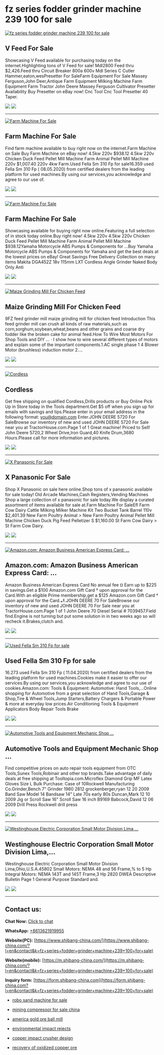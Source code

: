 # fz series fodder grinder machine 239 100 for sale

<a href="https://swt.shibang-china.com/?l=en&img&k=fz+series+fodder+grinder+machine+239+100+for+sale" target="_blank">![fz series fodder grinder machine 239 100 for sale](http://static.shibang-china.com/all-800x300/650.jpg)</a>

## V Feed For Sale
Showcasing V Feed available for purchasing today on the internet.Highlighting tons of V Feed for sale! Mdl2800 Feed thru $2,426.Feed thru Circuit Breaker 800a 600v Mdl Series C Cutler Hammer,eaton,wesPresetter For SaleFarm Equipment For Sale Massey Ferguson,John Deer,Antique Farm Equipment Milking Machine Farm Equipment Farm Tractor John Deere Massey Ferguson Cultivator Presetter Availability Buy Presetter on eBay now! Cnc Tool Cnc Tool Presetter 40 Taper.


<a href="https://whatsapp.shibangsoft.com/WhatsApp.php" target="_blank" title="WhatsApp">![](http://static.shibang-china.com/icon/whatsapp.png)</a> <a href="https://swt.shibang-china.com/?l=en&icon&k=fz+series+fodder+grinder+machine+239+100+for+sale" target="_blank">![](http://static.shibang-china.com/icon/chat-en.png)</a>

---

<a href="https://swt.shibang-china.com/?l=en&img&k=fz+series+fodder+grinder+machine+239+100+for+sale" target="_blank">![Farm Machine For Sale](http://static.shibang-china.com/all-800x300/1237.jpg)</a>

## Farm Machine For Sale
Find farm machine available to buy right now on the internet.Farm Machine on Sale Buy Farm Machine on eBay now! 4.5kw 220v $938.12 4.5kw 220v Chicken Duck Feed Pellet Mill Machine Farm Animal Pellet Mill Machine 220v $1,007.40 220v 4kw Farm.Used Fella Sm 310 Fp for sale16.359 used Fella Sm 310 Fp ( 08.05.2020) from certified dealers from the leading platform for used machines.By using our services,you acknowledge and agree to our use of.


<a href="https://whatsapp.shibangsoft.com/WhatsApp.php" target="_blank" title="WhatsApp">![](http://static.shibang-china.com/icon/whatsapp.png)</a> <a href="https://swt.shibang-china.com/?l=en&icon&k=fz+series+fodder+grinder+machine+239+100+for+sale" target="_blank">![](http://static.shibang-china.com/icon/chat-en.png)</a>

---

<a href="https://swt.shibang-china.com/?l=en&img&k=fz+series+fodder+grinder+machine+239+100+for+sale" target="_blank">![Farm Machine For Sale](http://static.shibang-china.com/all-800x300/747.jpg)</a>

## Farm Machine For Sale
Showcasing available for buying right now online.Featuring a full selection of in stock today online.Buy right now! 4.5kw 220v 4.5kw 220v Chicken Duck Feed Pellet Mill Machine Farm Animal Pellet Mill Machine $938.12Yamaha Motorcycle ABS Pumps &amp; Components for …Buy Yamaha Motorcycle ABS Pumps &amp; Components for Yamaha and get the best deals at the lowest prices on eBay! Great Savings Free Delivery Collection on many items Makita DGA452Z 18v 115mm LXT Cordless Angle Grinder Naked Body Only Anti


<a href="https://whatsapp.shibangsoft.com/WhatsApp.php" target="_blank" title="WhatsApp">![](http://static.shibang-china.com/icon/whatsapp.png)</a> <a href="https://swt.shibang-china.com/?l=en&icon&k=fz+series+fodder+grinder+machine+239+100+for+sale" target="_blank">![](http://static.shibang-china.com/icon/chat-en.png)</a>

---

<a href="https://swt.shibang-china.com/?l=en&img&k=fz+series+fodder+grinder+machine+239+100+for+sale" target="_blank">![Maize Grinding Mill For Chicken Feed](http://static.shibang-china.com/all-800x300/474.jpg)</a>

## Maize Grinding Mill For Chicken Feed
9FZ feed grinder mill maize grinding mill for chicken feed Introduction This feed grinder mill can crush all kinds of raw materials,such as corn,sorghum,soybean,wheat,beans and other grains and coarse dry fodder like the broken cake for animal feed.How To Wire Most Motors For Shop Tools and DIY …&nbsp;&#0183;&#32;I show how to wire several different types of motors and explain some of the important components.1.AC single phase 1 4 Blower Motor (brushless) induction motor 2.…


<a href="https://whatsapp.shibangsoft.com/WhatsApp.php" target="_blank" title="WhatsApp">![](http://static.shibang-china.com/icon/whatsapp.png)</a> <a href="https://swt.shibang-china.com/?l=en&icon&k=fz+series+fodder+grinder+machine+239+100+for+sale" target="_blank">![](http://static.shibang-china.com/icon/chat-en.png)</a>

---

<a href="https://swt.shibang-china.com/?l=en&img&k=fz+series+fodder+grinder+machine+239+100+for+sale" target="_blank">![Cordless](http://static.shibang-china.com/all-800x300/690.jpg)</a>

## Cordless
Get free shipping on qualified Cordless,Drills products or Buy Online Pick Up in Store today in the Tools department.Get $5 off when you sign up for emails with savings and tips.Please enter in your email address in the following format: you@domain.com Enter.JOHN DEERE 5720 For SaleBrowse our inventory of new and used JOHN DEERE 5720 For Sale near you at TractorHouse.com.Page 1 of 1 Great machine! Priced to Sell! John Deere 5720,2 Wheel Drive,Iron Guard,40 Knife Drum,3680 Hours.Please call for more information and pictures.


<a href="https://whatsapp.shibangsoft.com/WhatsApp.php" target="_blank" title="WhatsApp">![](http://static.shibang-china.com/icon/whatsapp.png)</a> <a href="https://swt.shibang-china.com/?l=en&icon&k=fz+series+fodder+grinder+machine+239+100+for+sale" target="_blank">![](http://static.shibang-china.com/icon/chat-en.png)</a>

---

<a href="https://swt.shibang-china.com/?l=en&img&k=fz+series+fodder+grinder+machine+239+100+for+sale" target="_blank">![X Panasonic For Sale](http://static.shibang-china.com/all-800x300/1206.jpg)</a>

## X Panasonic For Sale
Shop X Panasonic on sale here online.Shop tons of x panasonic available for sale today! Old Arcade Machines,Cash Registers,Vending Machines Shop a large collection of x panasonic for sale today.We display a curated assortment of items available for sale at.Farm Machine For SaleEfl Farm Cow Dairy Cattle Milking Milker Machine Kit Two Bucket Tank Barrel 110v $2,401.39 New Farm Poultry Animal &gt; New Farm Poultry Animal Pellet Mill Machine Chicken Duck Pig Feed Pelletizer S $1,160.00 St Farm Cow Dairy &gt; St Farm Cow Dairy.


<a href="https://whatsapp.shibangsoft.com/WhatsApp.php" target="_blank" title="WhatsApp">![](http://static.shibang-china.com/icon/whatsapp.png)</a> <a href="https://swt.shibang-china.com/?l=en&icon&k=fz+series+fodder+grinder+machine+239+100+for+sale" target="_blank">![](http://static.shibang-china.com/icon/chat-en.png)</a>

---

<a href="https://swt.shibang-china.com/?l=en&img&k=fz+series+fodder+grinder+machine+239+100+for+sale" target="_blank">![Amazon.com: Amazon Business American Express Card: …](http://static.shibang-china.com/all-800x300/248.jpg)</a>

## Amazon.com: Amazon Business American Express Card: …
Amazon Business American Express Card No annual fee &#164; Earn up to $225 in savings.Get a $100 Amazon.com Gift Card † upon approval for the Card.With an eligible Prime membership,get a $125 Amazon.com Gift Card † upon approval for the Card.⁎‡.JOHN DEERE 70 For SaleBrowse our inventory of new and used JOHN DEERE 70 For Sale near you at TractorHouse.com.Page 1 of 1 John Deere 70 Diesel Serial # 7039457.Field find.Engine is not turning but put some solution in in two weeks ago so will recheck it.Brakes,clutch and.


<a href="https://whatsapp.shibangsoft.com/WhatsApp.php" target="_blank" title="WhatsApp">![](http://static.shibang-china.com/icon/whatsapp.png)</a> <a href="https://swt.shibang-china.com/?l=en&icon&k=fz+series+fodder+grinder+machine+239+100+for+sale" target="_blank">![](http://static.shibang-china.com/icon/chat-en.png)</a>

---

<a href="https://swt.shibang-china.com/?l=en&img&k=fz+series+fodder+grinder+machine+239+100+for+sale" target="_blank">![Used Fella Sm 310 Fp for sale](http://static.shibang-china.com/all-800x300/1437.jpg)</a>

## Used Fella Sm 310 Fp for sale
16.273 used Fella Sm 310 Fp ( 11.04.2020) from certified dealers from the leading platform for used machines.Cookies make it easier to offer our services.By using our services,you acknowledge and agree to our use of cookies.Amazon.com: Tools &amp; Equipment: Automotive: Hand Tools,…Online shopping for Automotive from a great selection of Hand Tools,Garage &amp; Shop,Tire &amp; Wheel Tools,Jump Starters,Battery Chargers &amp; Portable Power &amp; more at everyday low prices.Air Conditioning Tools &amp; Equipment Applicators Body Repair Tools Brake


<a href="https://whatsapp.shibangsoft.com/WhatsApp.php" target="_blank" title="WhatsApp">![](http://static.shibang-china.com/icon/whatsapp.png)</a> <a href="https://swt.shibang-china.com/?l=en&icon&k=fz+series+fodder+grinder+machine+239+100+for+sale" target="_blank">![](http://static.shibang-china.com/icon/chat-en.png)</a>

---

<a href="https://swt.shibang-china.com/?l=en&img&k=fz+series+fodder+grinder+machine+239+100+for+sale" target="_blank">![Automotive Tools and Equipment Mechanic Shop …](http://static.shibang-china.com/all-800x300/1277.jpg)</a>

## Automotive Tools and Equipment Mechanic Shop …
Find competitive prices on auto repair tools equipment from OTC Tools,Sunex Tools,Robinair and other top brands.Take advantage of daily deals at free shipping at Tooltopia.com.Microflex Diamond Grip MF Latex Gloves Size L Bulk Purchase: Case of 10Rockwell Manufacturing Co.Grinder,Bench 7&quot; Grinder 1960 2812 grockenberger,ryan 12 20 2009 Band Saw Model 14 Bandsaw 14&quot; Late 70s early 80s Duncan,Mark 12 10 2009 Jig or Scroll Saw 16&quot; Scroll Saw 16 inch B9169 Babcock,David 12 06 2009 Drill Press Rockwell drill press


<a href="https://whatsapp.shibangsoft.com/WhatsApp.php" target="_blank" title="WhatsApp">![](http://static.shibang-china.com/icon/whatsapp.png)</a> <a href="https://swt.shibang-china.com/?l=en&icon&k=fz+series+fodder+grinder+machine+239+100+for+sale" target="_blank">![](http://static.shibang-china.com/icon/chat-en.png)</a>

---

<a href="https://swt.shibang-china.com/?l=en&img&k=fz+series+fodder+grinder+machine+239+100+for+sale" target="_blank">![Westinghouse Electric Corporation Small Motor Division Lima,…](http://static.shibang-china.com/all-800x300/930.jpg)</a>

## Westinghouse Electric Corporation Small Motor Division Lima,…
Westinghouse Electric Corporation Small Motor Division Lima,Ohio,U.S.A.45802 Small Motors: NEMA 48 and 56 Frame,% to 5 Hp Integral Motors: NEMA 143T and 145T Frame,3 Hp 2820 DWEA Descriptive Bulletin Page 1 General Purpose Standard and.

<a href="https://whatsapp.shibangsoft.com/WhatsApp.php" target="_blank" title="WhatsApp">![](http://static.shibang-china.com/icon/whatsapp.png)</a> <a href="https://swt.shibang-china.com/?l=en&icon&k=fz+series+fodder+grinder+machine+239+100+for+sale" target="_blank">![](http://static.shibang-china.com/icon/chat-en.png)</a>

---
## Contact us:

**Chat Now:** [Click to chat](https://swt.shibang-china.com?l=en&contact&k=fz+series+fodder+grinder+machine+239+100+for+sale)

**WhatsApp:**  [+8613621919955](https://whatsapp.shibangsoft.com/WhatsApp.php)

**Website(PC):** [https://www.shibang-china.com/](https://www.shibang-china.com/?l=en&contact&k=fz+series+fodder+grinder+machine+239+100+for+sale)

**Website(mobile):** [https://m.shibang-china.com/](https://m.shibang-china.com/?l=en&contact&k=fz+series+fodder+grinder+machine+239+100+for+sale)

**Inquiry form:** [https://form.shibang-china.com](https://form.shibang-china.com?l=en&contact&k=fz+series+fodder+grinder+machine+239+100+for+sale)

* [robo sand machine for sale](../140/robo%20sand%20machine%20for%20sale.md)

* [mining compresoor for sale china](../131/mining%20compresoor%20for%20sale%20china.md)

* [america gold ore ball mill](../139/america%20gold%20ore%20ball%20mill.md)

* [environmental impact rejects](../127/environmental%20impact%20rejects.md)

* [copper impact crusher design](../138/copper%20impact%20crusher%20design.md)

* [recovery of oxidized copper ore](../131/recovery%20of%20oxidized%20copper%20ore.md)